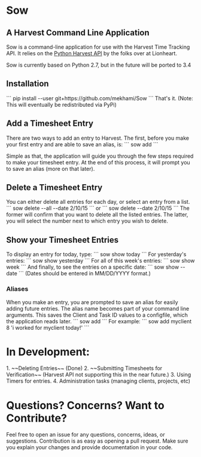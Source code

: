 <h1>Sow</h1>
<h2>A Harvest Command Line Application</h2>
Sow is a command-line application for use with the Harvest Time Tracking API. It relies on the <a href="https://github.com/lionheart/python-harvest">Python Harvest API</a> by the folks over at Lionheart.

Sow is currently based on Python 2.7, but in the future will be ported to 3.4
<h2>Installation</h2>
```
pip install --user git+https://github.com/mekhami/Sow
```
That's it. (Note: This will eventually be redistributed via PyPi)

<h2>Add a Timesheet Entry</h2>
There are two ways to add an entry to Harvest. The first, before you make your first entry and are able to save an alias, is:
```
sow add
```

Simple as that, the application will guide you through the few steps required to make your timesheet entry. At the end of this process, it will prompt you to save an alias (more on that later).

<h2>Delete a Timesheet Entry</h2>
You can either delete all entries for each day, or select an entry from a list.
```
sow delete --all --date 2/10/15
```
or
```
sow delete --date 2/10/15
```
The former will confirm that you want to delete all the listed entries. The latter, you will select the number next to which entry you wish to delete.

<h2>Show your Timesheet Entries</h2>
To display an entry for today, type:
```
sow show today
```
For yesterday's entries:
```
sow show yesterday
```
For all of this week's entries:
```
sow show week
```
And finally, to see the entries on a specific date:
```
sow show --date <date>
```
(Dates should be entered in MM/DD/YYYY format.)

<h3>Aliases</h3>
When you make an entry, you are prompted to save an alias for easily adding future entries. The alias name becomes part of your command line arguments. This saves the Client and Task ID values to a configfile, which the application reads later.
```
sow add <alias> <hours> <note>
```
For example:
```
sow add myclient 8 'i worked for myclient today!'
```

<h1>In Development:</h1>
1. ~~Deleting Entries~~ (Done)
2. ~~Submitting Timesheets for Verification~~ (Harvest API not supporting this in the near future.)
3. Using Timers for entries.
4. Administration tasks (managing clients, projects, etc)

<h1>Questions? Concerns? Want to Contribute?</h1>
Feel free to open an issue for any questions, concerns, ideas, or suggestions. Contribution is as easy as opening a pull request. Make sure you explain your changes and provide documentation in your code.
